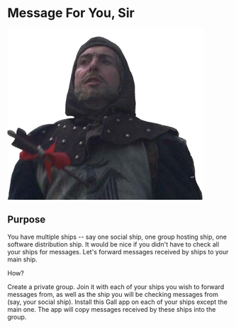 # Message For You, Sir

![Message for you, sir.](/assets/message-for-you-sir.png)

## Purpose

You have multiple ships -- say one social ship, one group hosting ship, one software distribution ship.
It would be nice if you didn't have to check all your ships for messages.
Let's forward messages received by ships to your main ship.

How?

Create a private group.
Join it with each of your ships you wish to forward messages from, as well as the ship you will be checking messages from (say, your social ship).
Install this Gall app on each of your ships except the main one.
The app will copy messages received by these ships into the group.
